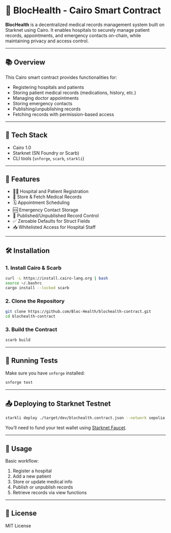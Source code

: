 # 🏥 BlocHealth - Cairo Smart Contract

**BlocHealth** is a decentralized medical records management system built on Starknet using Cairo. It enables hospitals to securely manage patient records, appointments, and emergency contacts on-chain, while maintaining privacy and access control.

---

## 📚 Overview

This Cairo smart contract provides functionalities for:

- Registering hospitals and patients
- Storing patient medical records (medications, history, etc.)
- Managing doctor appointments
- Storing emergency contacts
- Publishing/unpublishing records
- Fetching records with permission-based access

---

## 🧱 Tech Stack

- Cairo 1.0
- Starknet (SN Foundry or Scarb)
- CLI tools (`snforge`, `scarb`, `starkli`)

---

## 🚀 Features

- 🧑‍⚕️ Hospital and Patient Registration
- 🧾 Store & Fetch Medical Records
- 🗓️ Appointment Scheduling
- 🆘 Emergency Contact Storage
- 🔐 Published/Unpublished Record Control
- ✅ Zeroable Defaults for Struct Fields
- 📥 Whitelisted Access for Hospital Staff


---

## 🛠️ Installation

### 1. Install Cairo & Scarb

```bash
curl -L https://install.cairo-lang.org | bash
source ~/.bashrc
cargo install --locked scarb
```

### 2. Clone the Repository

```bash
git clone https://github.com/Bloc-Health/blochealth-contract.git
cd blochealth-contract
```

### 3. Build the Contract

```bash
scarb build
```

---

## 🧪 Running Tests

Make sure you have `snforge` installed:

```bash
snforge test
```

---

## 📤 Deploying to Starknet Testnet

```bash
starkli deploy ./target/dev/blochealth.contract.json --network sepolia
```

You’ll need to fund your test wallet using [Starknet Faucet](https://faucet.goerli.starknet.io/).

---

## 📘 Usage

Basic workflow:

1. Register a hospital
2. Add a new patient
3. Store or update medical info
4. Publish or unpublish records
5. Retrieve records via view functions

---

## 📄 License

MIT License